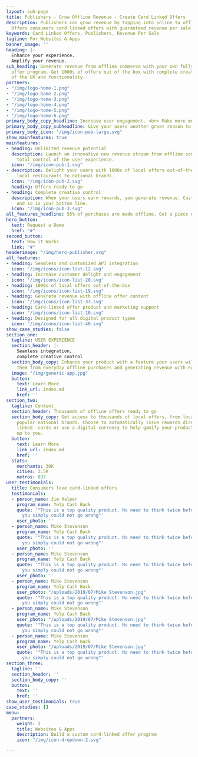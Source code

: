 ```yaml
---
layout: sub-page
title: Publishers - Grow Offline Revenue - Create Card Linked Offers
description: Publishers can grow revenue by tapping into online to offline commerce.
  Offers consumers card linked offers with guaranteed revenue per sale.
keywords: Card Linked Offers, Publishers, Revenue Per Sale
tagline: For Websites & Apps
banner_image: ''
heading: |-
  Enhance your experience.
  Amplify your revenue.
sub_heading: Generate revenue from offline commerce with your own fully customized card-linked
  offer program. Get 1000s of offers out of the box with complete creative control
  of the UX and functionality.
partners:
- "/img/logo-home-1.png"
- "/img/logo-home-2.png"
- "/img/logo-home-3.png"
- "/img/logo-home-4.png"
- "/img/logo-home-5.png"
- "/img/logo-home-6.png"
primary_body_copy_headline: Increase user engagement. <br> Make more money.
primary_body_copy_subheadline: Give your users another great reason to open your app. Empyr provides everything required to build a customized card-linked offer rewards programs that drives repeat interaction and helps turn your users into advocates.
primary_body_icon: "/img/icon-pub-large.svg"
show_mainfeatures: true
mainfeatures:
- heading: Unlimited revenue potential
  description: Launch an innovative new revenue stream from offline commerce with
    total control of the user experience.
  icon: "/img/icon-pub-1.svg"
- description: Delight your users with 1000s of local offers out-of-the-box, from
    local restaurants to national brands.
  icon: "/img/icon-pub-2.svg"
  heading: Offers ready to go
- heading: Complete creative control
  description: When your users earn rewards, you generate revenue. Customers are happier,
    and so is your bottom line.
  icon: "/img/icon-pub-3.svg"
all_features_headline: 93% of purchases are made offline. Get a piece of the pie.
hero_button:
  text: Request a Demo
  href: "#"
second_button:
  text: How it Works
  link: "#"
headerimage: "/img/hero-publisher.svg"
all_features:
- heading: Seamless and customized API integration
  icon: "/img/icons/icon-list-12.svg"
- heading: Increase customer delight and engagement
  icon: "/img/icons/icon-list-20.svg"
- heading: 1000s of local offers out-of-the-box
  icon: "/img/icons/icon-list-19.svg"
- heading: Generate revenue with offline offer content
  icon: "/img/icons/icon-list-37.svg"
- heading: Card-linked offer product and marketing support
  icon: "/img/icons/icon-list-10.svg"
- heading: Designed for all digital product types
  icon: "/img/icons/icon-list-40.svg"
show_case_studies: false
section_one:
  tagline: USER EXPERIENCE
  section_header: |-
    Seamless integration,
    complete creative control
  section_body_copy: Enhance your product with a feature your users will love, rewarding
    them from everyday offline purchases and generating revenue with each transaction.
  image: "/img/generic-app.jpg"
  button:
    text: Learn More
    link_url: index.md
    href: ''
section_two:
  tagline: Content
  section_header: Thousands of offline offers ready to go
  section_body_copy: Get access to thousands of local offers, from local stores to
    popular national brands. Choose to automatically issue rewards directly to users’
    linked  cards or use a digital currency to help gamify your product. It’s all
    up to you.
  button:
    text: Learn More
    link_url: index.md
    href: ''
  stats:
    merchants: 30K
    cities: 3.5K
    metros: 837
user_testimonials:
  title: Consumers love card-linked offers
  testimonials:
  - person_name: Jim Halper
    program_name: Yelp Cash Back
    quote: '"This is a top quality product. No need to think twice before purchasing,
      you simply could not go wrong"'
    user_photo: ''
  - person_name: Mike Stevenson
    program_name: Yelp Cash Back
    quote: '"This is a top quality product. No need to think twice before purchasing,
      you simply could not go wrong"'
    user_photo: ''
  - person_name: Mike Stevenson
    program_name: Yelp Cash Back
    quote: '"This is a top quality product. No need to think twice before purchasing,
      you simply could not go wrong"'
    user_photo: ''
  - person_name: Mike Stevenson
    program_name: Yelp Cash Back
    user_photo: "/uploads/2019/07/Mike Stevenson.jpg"
    quote: '"This is a top quality product. No need to think twice before purchasing,
      you simply could not go wrong"'
  - person_name: Mike Stevenson
    program_name: Yelp Cash Back
    user_photo: "/uploads/2019/07/Mike Stevenson.jpg"
    quote: '"This is a top quality product. No need to think twice before purchasing,
      you simply could not go wrong"'
  - person_name: Mike Stevenson
    program_name: Yelp Cash Back
    user_photo: "/uploads/2019/07/Mike Stevenson.jpg"
    quote: '"This is a top quality product. No need to think twice before purchasing,
      you simply could not go wrong"'
section_three:
  tagline: ''
  section_header: ''
  section_body_copy: ''
  button:
    text: ''
    href: ''
show_user_testimonials: true
case_studies: []
menu:
  partners:
    weight: 2
    title: Websites & Apps
    description: Build a custom card-linked offer program
    icon: "/img/icon-dropdown-2.svg"

---
```

